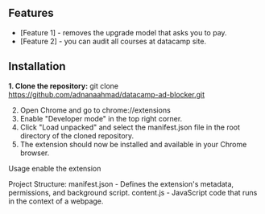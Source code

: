 ## Features

* [Feature 1] - removes the upgrade model that asks you to pay.
* [Feature 2] - you can audit all courses at datacamp site.

## Installation

**1. Clone the repository:**
git clone https://github.com/adnanaahmad/datacamp-ad-blocker.git

2. Open Chrome and go to chrome://extensions
3. Enable "Developer mode" in the top right corner.
4. Click "Load unpacked" and select the manifest.json file in the root directory of the cloned repository.
5. The extension should now be installed and available in your Chrome browser.

Usage
enable the extension

Project Structure:
manifest.json - Defines the extension's metadata, permissions, and background script.
content.js - JavaScript code that runs in the context of a webpage.
